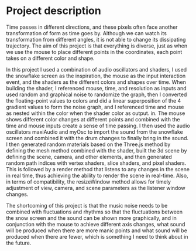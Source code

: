 # Project description
Time passes in different directions, and these pixels often face another transformation of form as time goes by. Although we can watch its transformation from different angles, it is not able to change its dissipating trajectory. The aim of this project is that everything is diverse, just as when we use the mouse to place different points in the coordinates, each point takes on a different color and shape.

In this project I used a combination of audio oscillators and shaders, I used the snowflake screen as the inspiration, the mouse as the input interaction event, and the shaders as the different colors and shapes over time. When building the shader, I referenced mouse, time, and resolution as inputs and used random and graphical noise to randomize the graph, then I converted the floating-point values to colors and did a linear superposition of the 4 gradient values to form the noise graph, and I referenced time and mouse as nested within the color when the shader color as output. in. The mouse shows different color changes at different points and combined with the time and mouse inputs create a sense of time passing. I then used the audio oscillators maxiAudio and myOsc to import the sound from the snowflake screen and combined it with the drum changes to finally bring in the sound. I then generated random materials based on the Three.js method by defining the mesh method combined with the shader, built the 3d scene by defining the scene, camera, and other elements, and then generated random path indices with vertex shaders, slice shaders, and pixel shaders. This is followed by a render method that listens to any changes in the scene in real time, thus achieving the ability to render the scene in real-time. Also, in terms of compatibility, the resizeWindow method allows for timely adjustment of view, camera, and scene parameters as the listener window changes.

The shortcoming of this project is that the music noise needs to be combined with fluctuations and rhythms so that the fluctuations between the snow screen and the sound can be shown more graphically, and in conjunction with the mouse to achieve different axis changes, what sound will be produced when there are more manic points and what sound will be produced when there are fewer, which is something I need to think about in the future.
